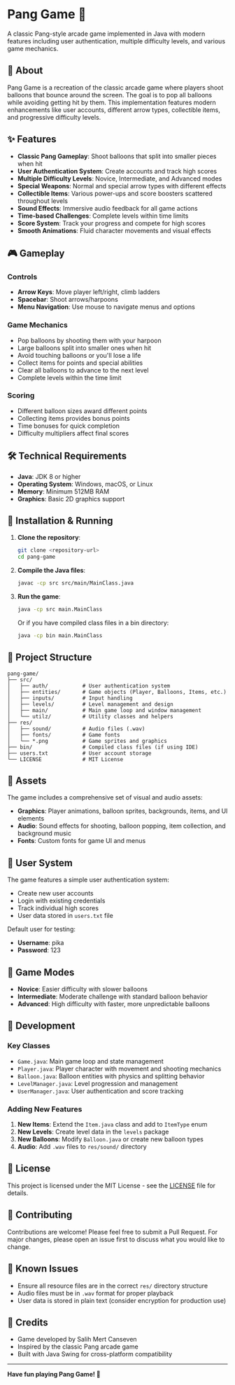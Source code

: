 # Pang Game 🎯

A classic Pang-style arcade game implemented in Java with modern features including user authentication, multiple difficulty levels, and various game mechanics.

## 📖 About

Pang Game is a recreation of the classic arcade game where players shoot balloons that bounce around the screen. The goal is to pop all balloons while avoiding getting hit by them. This implementation features modern enhancements like user accounts, different arrow types, collectible items, and progressive difficulty levels.

## ✨ Features

- **Classic Pang Gameplay**: Shoot balloons that split into smaller pieces when hit
- **User Authentication System**: Create accounts and track high scores
- **Multiple Difficulty Levels**: Novice, Intermediate, and Advanced modes
- **Special Weapons**: Normal and special arrow types with different effects
- **Collectible Items**: Various power-ups and score boosters scattered throughout levels
- **Sound Effects**: Immersive audio feedback for all game actions
- **Time-based Challenges**: Complete levels within time limits
- **Score System**: Track your progress and compete for high scores
- **Smooth Animations**: Fluid character movements and visual effects

## 🎮 Gameplay

### Controls
- **Arrow Keys**: Move player left/right, climb ladders
- **Spacebar**: Shoot arrows/harpoons
- **Menu Navigation**: Use mouse to navigate menus and options

### Game Mechanics
- Pop balloons by shooting them with your harpoon
- Large balloons split into smaller ones when hit
- Avoid touching balloons or you'll lose a life
- Collect items for points and special abilities
- Clear all balloons to advance to the next level
- Complete levels within the time limit

### Scoring
- Different balloon sizes award different points
- Collecting items provides bonus points
- Time bonuses for quick completion
- Difficulty multipliers affect final scores

## 🛠️ Technical Requirements

- **Java**: JDK 8 or higher
- **Operating System**: Windows, macOS, or Linux
- **Memory**: Minimum 512MB RAM
- **Graphics**: Basic 2D graphics support

## 🚀 Installation & Running

1. **Clone the repository**:
   ```bash
   git clone <repository-url>
   cd pang-game
   ```

2. **Compile the Java files**:
   ```bash
   javac -cp src src/main/MainClass.java
   ```

3. **Run the game**:
   ```bash
   java -cp src main.MainClass
   ```

   Or if you have compiled class files in a bin directory:
   ```bash
   java -cp bin main.MainClass
   ```

## 📁 Project Structure

```
pang-game/
├── src/
│   ├── auth/           # User authentication system
│   ├── entities/       # Game objects (Player, Balloons, Items, etc.)
│   ├── inputs/         # Input handling
│   ├── levels/         # Level management and design
│   ├── main/           # Main game loop and window management
│   └── utilz/          # Utility classes and helpers
├── res/
│   ├── sound/          # Audio files (.wav)
│   ├── fonts/          # Game fonts
│   └── *.png           # Game sprites and graphics
├── bin/                # Compiled class files (if using IDE)
├── users.txt           # User account storage
└── LICENSE             # MIT License
```

## 🎨 Assets

The game includes a comprehensive set of visual and audio assets:

- **Graphics**: Player animations, balloon sprites, backgrounds, items, and UI elements
- **Audio**: Sound effects for shooting, balloon popping, item collection, and background music
- **Fonts**: Custom fonts for game UI and menus

## 👥 User System

The game features a simple user authentication system:

- Create new user accounts
- Login with existing credentials
- Track individual high scores
- User data stored in `users.txt` file

Default user for testing:
- **Username**: pika
- **Password**: 123

## 🎯 Game Modes

- **Novice**: Easier difficulty with slower balloons
- **Intermediate**: Moderate challenge with standard balloon behavior
- **Advanced**: High difficulty with faster, more unpredictable balloons

## 🔧 Development

### Key Classes

- `Game.java`: Main game loop and state management
- `Player.java`: Player character with movement and shooting mechanics
- `Balloon.java`: Balloon entities with physics and splitting behavior
- `LevelManager.java`: Level progression and management
- `UserManager.java`: User authentication and score tracking

### Adding New Features

1. **New Items**: Extend the `Item.java` class and add to `ItemType` enum
2. **New Levels**: Create level data in the `levels` package
3. **New Balloons**: Modify `Balloon.java` or create new balloon types
4. **Audio**: Add `.wav` files to `res/sound/` directory

## 📄 License

This project is licensed under the MIT License - see the [LICENSE](LICENSE) file for details.

## 🤝 Contributing

Contributions are welcome! Please feel free to submit a Pull Request. For major changes, please open an issue first to discuss what you would like to change.

## 🐛 Known Issues

- Ensure all resource files are in the correct `res/` directory structure
- Audio files must be in `.wav` format for proper playback
- User data is stored in plain text (consider encryption for production use)

## 🎉 Credits

- Game developed by Salih Mert Canseven
- Inspired by the classic Pang arcade game
- Built with Java Swing for cross-platform compatibility

---

**Have fun playing Pang Game! 🎈**
